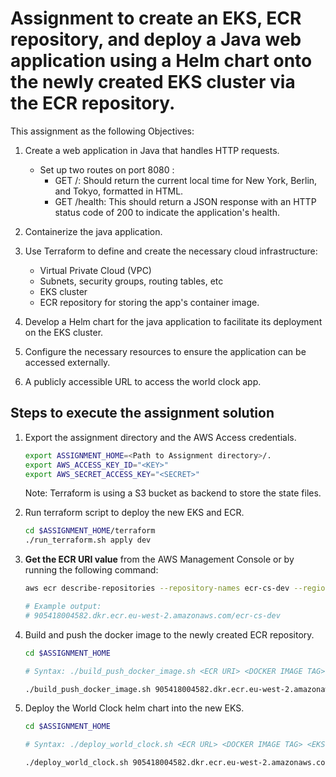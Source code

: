 # Assignment to create an EKS, ECR repository, and deploy a Java web application using a Helm chart onto the newly created EKS cluster via the ECR repository.

This assignment as the following Objectives:

1. Create a web application in Java that handles HTTP requests.
    - Set up two routes on port 8080 :
        - GET /: Should return the current local time for New York, Berlin, and Tokyo, formatted in HTML.
        - GET /health: This should return a JSON response with an HTTP status code of 200 to indicate the application's health.

2. Containerize the java application.

3. Use Terraform to define and create the necessary cloud infrastructure:
    - Virtual Private Cloud (VPC)
    - Subnets, security groups, routing tables, etc
    - EKS cluster
    - ECR repository for storing the app's container image.
4. Develop a Helm chart for the java application to facilitate its deployment on the EKS cluster.
5. Configure the necessary resources to ensure the application can be accessed externally.
6. A publicly accessible URL to access the world clock app.



## Steps to execute the assignment solution

1. Export the assignment directory and the AWS Access credentials.
    
    ```bash
    export ASSIGNMENT_HOME=<Path to Assignment directory>/.
    export AWS_ACCESS_KEY_ID="<KEY>"
    export AWS_SECRET_ACCESS_KEY="<SECRET>"
    ```
    Note: Terraform is using a S3 bucket as backend to store the state files.

2. Run terraform script to deploy the new EKS and ECR.

    ```bash
    cd $ASSIGNMENT_HOME/terraform
    ./run_terraform.sh apply dev
    ```
3. **Get the ECR URI value** from the AWS Management Console or by running the following command:
    
    ```bash
    aws ecr describe-repositories --repository-names ecr-cs-dev --region eu-west-2 --output json | jq -r '.repositories[0].repositoryUri'

    # Example output:
    # 905418004582.dkr.ecr.eu-west-2.amazonaws.com/ecr-cs-dev
    ```
4. Build and push the docker image to the newly created ECR repository.

    ```bash
    cd $ASSIGNMENT_HOME
    
    # Syntax: ./build_push_docker_image.sh <ECR URI> <DOCKER IMAGE TAG>
    
    ./build_push_docker_image.sh 905418004582.dkr.ecr.eu-west-2.amazonaws.com/ecr-cs-dev clock-api-2.0.0
    ```
5. Deploy the World Clock helm chart into the new EKS.
    
    ```bash
    cd $ASSIGNMENT_HOME
    
    # Syntax: ./deploy_world_clock.sh <ECR URL> <DOCKER IMAGE TAG> <EKS NAME> <EKS REGION> <PATH TO KUBECONFIG FILE> <K8S NAMESPACE TO DEPLOY WORLD CLOCK> <WORLD CLOCK API KEY> <WORLD CLOCK API SECRET>

    ./deploy_world_clock.sh 905418004582.dkr.ecr.eu-west-2.amazonaws.com/ecr-cs-dev clock-api-2.0.0 eks-cs-dev eu-west-2 ./dev-kubeconfig world-clock-ns admin admin
    ```
